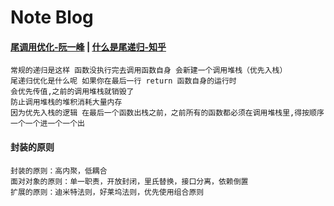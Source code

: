 # Note Blog

#### [尾调用优化-阮一峰](http://www.ruanyifeng.com/blog/2015/04/tail-call.html) | [什么是尾递归-知乎](https://www.zhihu.com/question/20761771)

```
常规的递归是这样 函数没执行完去调用函数自身 会新建一个调用堆栈（优先入栈）
尾递归优化是什么呢 如果你在最后一行 return 函数自身的运行时
会优先传值,之前的调用堆栈就销毁了
防止调用堆栈的堆积消耗大量内存
因为优先入栈的逻辑 在最后一个函数出栈之前，之前所有的函数都必须在调用堆栈里,得按顺序一个一个进一个一个出
```
#### 封装的原则

```
封装的原则：高内聚，低耦合
面对对象的原则：单一职责，开放封闭，里氏替换，接口分离，依赖倒置
扩展的原则：迪米特法则，好莱坞法则，优先使用组合原则
```
